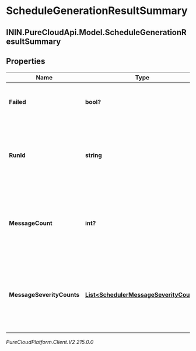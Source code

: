 # ScheduleGenerationResultSummary

## ININ.PureCloudApi.Model.ScheduleGenerationResultSummary

## Properties

|Name | Type | Description | Notes|
|------------ | ------------- | ------------- | -------------|
| **Failed** | **bool?** | Whether the schedule generation run failed | [optional] |
| **RunId** | **string** | The ID of the schedule generation run. Reference this when requesting support | [optional] |
| **MessageCount** | **int?** | The number of schedule generation messages for this schedule generation run | [optional] |
| **MessageSeverityCounts** | [**List&lt;SchedulerMessageSeverityCount&gt;**](SchedulerMessageSeverityCount) | The list of schedule generation message counts by severity for this schedule generation run | [optional] |



_PureCloudPlatform.Client.V2 215.0.0_
